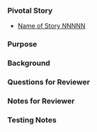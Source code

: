 ### Pivotal Story

- [Name of Story NNNNN](https://www.pivotaltracker.com/story/show/NNNNN)

### Purpose


### Background


### Questions for Reviewer


### Notes for Reviewer


### Testing Notes

